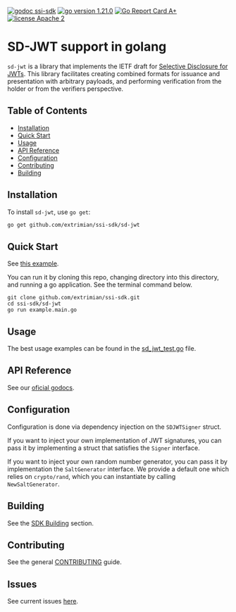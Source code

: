 [![godoc ssi-sdk](https://img.shields.io/badge/godoc-ssi--sdk-blue)](https://pkg.go.dev/github.com/extrimian/ssi-sdk/sd-jwt)
[![go version 1.21.0](https://img.shields.io/badge/go_version-1.21.0-brightgreen)](https://golang.org/)
[![Go Report Card A+](https://goreportcard.com/badge/github.com/extrimian/ssi-sdk/sd-jwt)](https://goreportcard.com/report/github.com/extrimian/ssi-sdk/sd-jwt)
[![license Apache 2](https://img.shields.io/badge/license-Apache%202-black)](https://github.com/extrimian/ssi-sdk/blob/main/LICENSE)

# SD-JWT support in golang

`sd-jwt` is a library that implements the IETF draft for [Selective Disclosure for JWTs](https://www.ietf.org/archive/id/draft-ietf-oauth-selective-disclosure-jwt-04.html).
This library facilitates creating combined formats for issuance and presentation with arbitrary payloads, and performing
verification from the holder or from the verifiers perspective.

## Table of Contents
- [Installation](#installation)
- [Quick Start](#quick-start)
- [Usage](#usage)
- [API Reference](#api-reference)
- [Configuration](#configuration)
- [Contributing](#contributing)
- [Building](#building)

## Installation

To install `sd-jwt`, use `go get`:

```bash
go get github.com/extrimian/ssi-sdk/sd-jwt
```

## Quick Start
See [this example](example/main.go).

You can run it by cloning this repo, changing directory into this directory, and running a go application.
See the terminal command below. 

```shell
git clone github.com/extrimian/ssi-sdk.git
cd ssi-sdk/sd-jwt
go run example.main.go
```

## Usage
The best usage examples can be found in the [sd_jwt_test.go](sd_jwt_test.go) file.

## API Reference
See our [oficial godocs](https://pkg.go.dev/github.com/extrimian/ssi-sdk/sd-jwt).

## Configuration
Configuration is done via dependency injection on the `SDJWTSigner` struct. 

If you want to inject your own implementation of JWT signatures, you can pass it by implementing a struct that satisfies
the `Signer` interface. 

If you want to inject your own random number generator, you can pass it by implementation the `SaltGenerator` interface.
We provide a default one which relies on `crypto/rand`, which you can instantiate by calling `NewSaltGenerator`.

## Building 
See the [SDK Building](../README.md#building) section.

## Contributing
See the general [CONTRIBUTING](../CONTRIBUTING.md) guide.

## Issues
See current issues [here](https://github.com/extrimian/ssi-sdk/issues?q=is%3Aissue+is%3Aopen+label%3Asd-jwt). 
